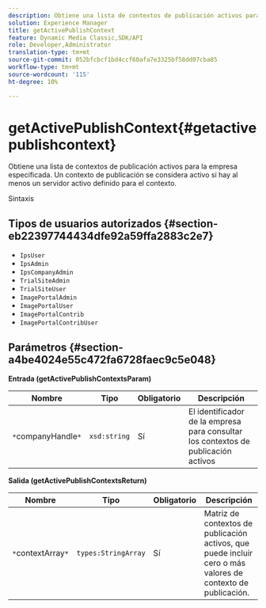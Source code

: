 ```yaml
---
description: Obtiene una lista de contextos de publicación activos para la empresa especificada. Un contexto de publicación se considera activo si hay al menos un servidor activo definido para el contexto.
solution: Experience Manager
title: getActivePublishContext
feature: Dynamic Media Classic,SDK/API
role: Developer,Administrator
translation-type: tm+mt
source-git-commit: 052bfcbcf1bd4ccf60afa7e3325bf58dd07cba85
workflow-type: tm+mt
source-wordcount: '115'
ht-degree: 10%

---
```



# getActivePublishContext{#getactivepublishcontext}

Obtiene una lista de contextos de publicación activos para la empresa especificada. Un contexto de publicación se considera activo si hay al menos un servidor activo definido para el contexto.

Sintaxis

## Tipos de usuarios autorizados {#section-eb22397744434dfe92a59ffa2883c2e7}

* `IpsUser`
* `IpsAdmin`
* `IpsCompanyAdmin`
* `TrialSiteAdmin`
* `TrialSiteUser`
* `ImagePortalAdmin`
* `ImagePortalUser`
* `ImagePortalContrib`
* `ImagePortalContribUser`

## Parámetros {#section-a4be4024e55c472fa6728faec9c5e048}

**Entrada (getActivePublishContextsParam)**

| Nombre | Tipo | Obligatorio | Descripción |
|---|---|---|---|
| `*`companyHandle`*` | `xsd:string` | Sí | El identificador de la empresa para consultar los contextos de publicación activos |

**Salida (getActivePublishContextsReturn)**

| Nombre | Tipo | Obligatorio | Descripción |
|---|---|---|---|
| `*`contextArray`*` | `types:StringArray` | Sí | Matriz de contextos de publicación activos, que puede incluir cero o más valores de contexto de publicación. |

